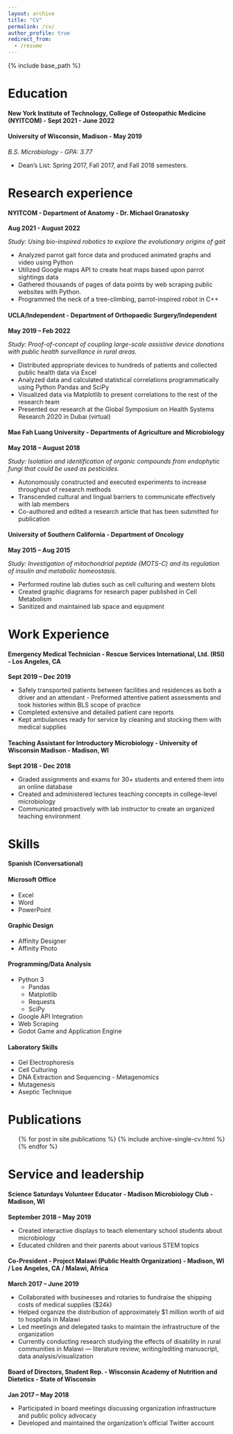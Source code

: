 ```yaml
---
layout: archive
title: "CV"
permalink: /cv/
author_profile: true
redirect_from:
  - /resume
---
```


{% include base_path %}

Education
======
#### New York Institute of Technology, College of Osteopathic Medicine (NYITCOM) - Sept 2021 - June 2022
#### University of Wisconsin, Madison - May 2019
*B.S. Microbiology - GPA: 3.77*
  - Dean’s List: Spring 2017, Fall 2017, and Fall 2018 semesters.

Research experience
======
#### NYITCOM - Department of Anatomy - Dr. Michael Granatosky

**Aug 2021 - August 2022**

*Study: Using bio-inspired robotics to explore the evolutionary origins of gait*
  - Analyzed parrot gait force data and produced animated graphs and video using Python
  - Utilized Google maps API to create heat maps based upon parrot sightings data
  - Gathered thousands of pages of data points by web scraping public websites with Python. 
  - Programmed the neck of a tree-climbing, parrot-inspired robot in C++
#### UCLA/Independent - Department of Orthopaedic Surgery/Independent

**May 2019 – Feb 2022**

*Study: Proof-of-concept of coupling large-scale assistive device donations with public health surveillance in rural areas.*
  - Distributed appropriate devices to hundreds of patients and collected public health data via Excel
  - Analyzed data and calculated statistical correlations programmatically using Python Pandas and SciPy 
  - Visualized data via Matplotlib to present correlations to the rest of the research team
  - Presented our research at the Global Symposium on Health Systems Research 2020 in Dubai (virtual)
#### Mae Fah Luang University - Departments of Agriculture and Microbiology

**May 2018 – August 2018**

*Study: Isolation and identification of organic compounds from endophytic fungi that could be used as pesticides.*
  - Autonomously constructed and executed experiments to increase throughput of research methods 
  - Transcended cultural and lingual barriers to communicate effectively with lab members
  - Co-authored and edited a research article that has been submitted for publication
#### University of Southern California - Department of Oncology

**May 2015 – Aug 2015**

*Study: Investigation of mitochondrial peptide (MOTS-C) and its regulation of insulin and metabolic homeostasis.*
  - Performed routine lab duties such as cell culturing and western blots
  - Created graphic diagrams for research paper published in Cell Metabolism 
  - Sanitized and maintained lab space and equipment

Work Experience
======
#### Emergency Medical Technician - Rescue Services International, Ltd. (RSI) - Los Angeles, CA

**Sept 2019 – Dec 2019**
  - Safely transported patients between facilities and residences as both a driver and an attendant - Preformed attentive patient assessments and took histories within BLS scope of practice
  - Completed extensive and detailed patient care reports
  - Kept ambulances ready for service by cleaning and stocking them with medical supplies
#### Teaching Assistant for Introductory Microbiology - University of Wisconsin Madison - Madison, WI

**Sept 2018 - Dec 2018**
  - Graded assignments and exams for 30+ students and entered them into an online database 
  - Created and administered lectures teaching concepts in college-level microbiology
  - Communicated proactively with lab instructor to create an organized teaching environment

Skills
======
#### Spanish (Conversational)
#### Microsoft Office
  - Excel
  - Word
  - PowerPoint
#### Graphic Design
  - Affinity Designer
  - Affinity Photo
#### Programming/Data Analysis
  - Python 3 
    - Pandas
    - Matplotlib
    - Requests
    - SciPy
  - Google API Integration
  - Web Scraping
  - Godot Game and Application Engine
#### Laboratory Skills
  - Gel Electrophoresis
  - Cell Culturing
  - DNA Extraction and Sequencing - Metagenomics
  - Mutagenesis
  - Aseptic Technique

Publications
======
  <ul>{% for post in site.publications %}
    {% include archive-single-cv.html %}
  {% endfor %}</ul>
  
Service and leadership
======
#### Science Saturdays Volunteer Educator - Madison Microbiology Club - Madison, WI

**September 2018 – May 2019**
  - Created interactive displays to teach elementary school students about microbiology 
  - Educated children and their parents about various STEM topics
#### Co-President - Project Malawi (Public Health Organization) - Madison, WI / Los Angeles, CA / Malawi, Africa

**March 2017 – June 2019**
  - Collaborated with businesses and rotaries to fundraise the shipping costs of medical supplies ($24k)
  - Helped organize the distribution of approximately $1 million worth of aid to hospitals in Malawi
  - Led meetings and delegated tasks to maintain the infrastructure of the organization
  - Currently conducting research studying the effects of disability in rural communities in Malawi 
  — literature review, writing/editing manuscript, data analysis/visualization
#### Board of Directors, Student Rep. - Wisconsin Academy of Nutrition and Dietetics - State of Wisconsin

**Jan 2017 – May 2018**
  - Participated in board meetings discussing organization infrastructure and public policy advocacy
  - Developed and maintained the organization’s official Twitter account
